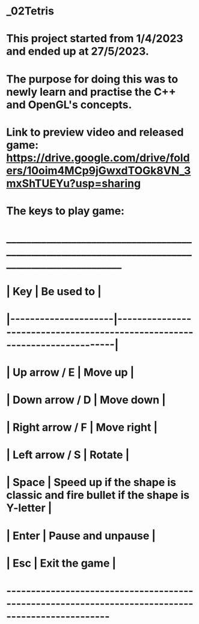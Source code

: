 # _02Tetris
# This project started from 1/4/2023 and ended up at 27/5/2023.
# The purpose for doing this was to newly learn and practise the C++ and OpenGL's concepts.
# Link to preview video and released game: https://drive.google.com/drive/folders/10oim4MCp9jGwxdTOGk8VN_3mxShTUEYu?usp=sharing
# The keys to play game:
#  _________________________________________________________________________________________________
# |			Key			|							Be used to										|
# |---------------------|---------------------------------------------------------------------------|
# | Up arrow	/ E		| Move up																	|
# | Down arrow  / D		| Move down																	|
# | Right arrow / F		| Move right																|
# | Left arrow  / S		| Rotate																	|
# | Space				| Speed up if the shape is classic and fire bullet if the shape is Y-letter	|
# | Enter				| Pause and unpause															|
# | Esc					| Exit the game																|
#  -------------------------------------------------------------------------------------------------